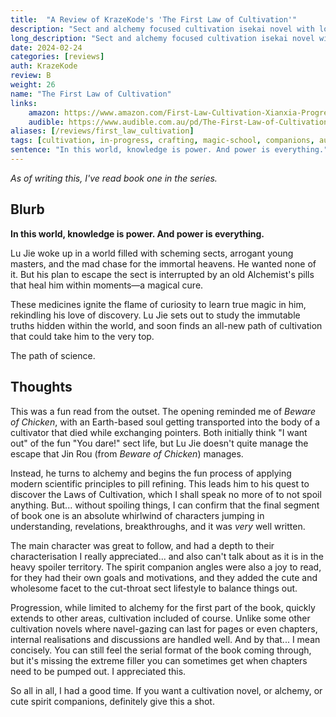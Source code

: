 ```yaml
---
title:  "A Review of KrazeKode's 'The First Law of Cultivation'"
description: "Sect and alchemy focused cultivation isekai novel with lots of spirit companions."
long_description: "Sect and alchemy focused cultivation isekai novel with lots of spirit companions."
date: 2024-02-24
categories: [reviews]
auth: KrazeKode
review: B
weight: 26
name: "The First Law of Cultivation"
links:
    amazon: https://www.amazon.com/First-Law-Cultivation-Xianxia-Progression-ebook/dp/B0BRNTGTQM
    audible: https://www.audible.com.au/pd/The-First-Law-of-Cultivation-Audiobook/B0BXFXBRRG
aliases: [/reviews/first_law_cultivation]
tags: [cultivation, in-progress, crafting, magic-school, companions, audio]
sentence: "In this world, knowledge is power. And power is everything."
---
```


*As of writing this, I've read book one in the series.*

## Blurb


**In this world, knowledge is power. And power is everything.**

Lu Jie woke up in a world filled with scheming sects, arrogant young masters, and the mad chase for the immortal heavens. He wanted none of it. But his plan to escape the sect is interrupted by an old Alchemist's pills that heal him within moments—a magical cure.

These medicines ignite the flame of curiosity to learn true magic in him, rekindling his love of discovery. Lu Jie sets out to study the immutable truths hidden within the world, and soon finds an all-new path of cultivation that could take him to the very top.

The path of science.

## Thoughts

This was a fun read from the outset. The opening reminded me of *Beware of Chicken*, with an Earth-based soul getting transported into the body of a cultivator that died while exchanging pointers. Both initially think "I want out" of the fun "You dare!" sect life, but Lu Jie doesn't quite manage the escape that Jin Rou (from *Beware of Chicken*) manages.

Instead, he turns to alchemy and begins the fun process of applying modern scientific principles to pill refining. This leads him to his quest to discover the Laws of Cultivation, which I shall speak no more of to not spoil anything. But... without spoiling things, I can confirm that the final segment of book one is an absolute whirlwind of characters jumping in understanding, revelations, breakthroughs, and it was *very* well written.

The main character was great to follow, and had a depth to their characterisation I really appreciated... and also can't talk about as it is in the heavy spoiler territory. The spirit companion angles were also a joy to read, for they had their own goals and motivations, and they added the cute and wholesome facet to the cut-throat sect lifestyle to balance things out.

Progression, while limited to alchemy for the first part of the book, quickly extends to other areas, cultivation included of course. Unlike some other cultivation novels where navel-gazing can last for pages or even chapters, internal realisations and discussions are handled well. And by that... I mean concisely. You can still feel the serial format of the book coming through, but it's missing the extreme filler you can sometimes get when chapters need to be pumped out. I appreciated this.

So all in all, I had a good time. If you want a cultivation novel, or alchemy, or cute spirit companions, definitely give this a shot.